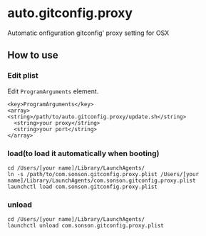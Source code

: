 # auto.gitconfig.proxy

Automatic onfiguration gitconfig' proxy setting for OSX

## How to use

### Edit plist

Edit ````ProgramArguments```` element.
 
    <key>ProgramArguments</key>
    <array>
    <string>/path/to/auto.gitconfig.proxy/update.sh</string>
      <string>your proxy</string>
      <string>your port</string>
    </array>
  
### load(to load it automatically when booting)

    cd /Users/[your name]/Library/LaunchAgents/
    ln -s /path/to/com.sonson.gitconfig.proxy.plist /Users/[your name]/Library/LaunchAgents/com.sonson.gitconfig.proxy.plist
    launchctl load com.sonson.gitconfig.proxy.plist
    
### unload

    cd /Users/[your name]/Library/LaunchAgents/
    launchctl unload com.sonson.gitconfig.proxy.plist
